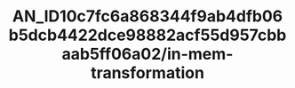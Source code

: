 ---  
schema: schema:AN_ID10c7fc6a868344f9ab4dfb06b5dcb4422dce98882acf55d957cbbaab5ff06a02/in-mem-transformation  
title: AN_ID10c7fc6a868344f9ab4dfb06b5dcb4422dce98882acf55d957cbbaab5ff06a02/in-mem-transformation  
organization: Sample Department  
notes: Used in 0 lineage(s)  
resources:  
  - name: AN_ID10c7fc6a868344f9ab4dfb06b5dcb4422dce98882acf55d957cbbaab5ff06a02/in-mem-transformation 
    url: in-mem://AN_ID10c7fc6a868344f9ab4dfb06b5dcb4422dce98882acf55d957cbbaab5ff06a02/in-mem-transformation 
    format : DataFrame  
license: None  
category:
  - Education  
maintainer: User  
maintainer_email: UserMail  
---